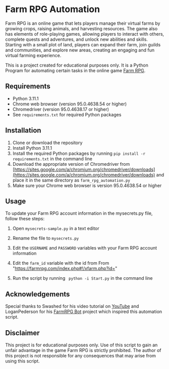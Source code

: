 # Farm RPG Automation

Farm RPG is an online game that lets players manage their virtual farms by growing crops, raising animals, and harvesting resources. The game also has elements of role-playing games, allowing players to interact with others, complete quests and adventures, and unlock new abilities and skills. Starting with a small plot of land, players can expand their farm, join guilds and communities, and explore new areas, creating an engaging and fun virtual farming experience.

This is a project created for educational purposes only. It is a Python Program for automating certain tasks in the online game [Farm RPG](https://www.farmrpg.com/).

## Requirements

- Python 3.11.1
- Chrome web browser (version 95.0.4638.54 or higher)
- Chromedriver (version 95.0.4638.17 or higher)
- See `requirements.txt` for required Python packages

## Installation

1. Clone or download the repository
2. Install Python 3.11.1
3. Install the required Python packages by running `pip install -r requirements.txt` in the command line
4. Download the appropriate version of Chromedriver from [https://sites.google.com/a/chromium.org/chromedriver/downloads](https://sites.google.com/a/chromium.org/chromedriver/downloads) and place it in the same directory as `farm_rpg_automation.py`
5. Make sure your Chrome web browser is version 95.0.4638.54 or higher

## Usage

To update your Farm RPG account information in the mysecrets.py file, follow these steps:

1. Open `mysecrets-sample.py` in a text editor
2. Rename the file to `mysecrets.py`
3. Edit the `USERNAME` and `PASSWORD` variables with your Farm RPG account information
4. Edit the `farm_id` variable with the id from From "https://farmrpg.com/index.php#!/xfarm.php?id=<Your-ID>"

   
5. Run the script by running ` python -i Start.py` in the command line

## Acknowledgements

Special thanks to Swashed for his video tutorial on [YouTube](https://www.youtube.com/watch?v=LoC88j2QiA4) and LoganPederson for his [FarmRPG Bot](https://github.com/LoganPederson/FarmRPG_Bot) project which inspired this automation script.

## Disclaimer

This project is for educational purposes only. Use of this script to gain an unfair advantage in the game Farm RPG is strictly prohibited. The author of this project is not responsible for any consequences that may arise from using this script.
